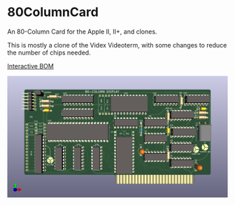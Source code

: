 # 80ColumnCard
An 80-Column Card for the Apple II, II+, and clones.

This is mostly a clone of the Videx Videoterm, with some changes to reduce the number of chips needed.

[Interactive BOM](https://btb.github.io/80ColumnCard/hardware/80ColumnCard/bom/80ColumnCard_0.html)

![image info](hardware/80ColumnCard/80ColumnCard.png)
